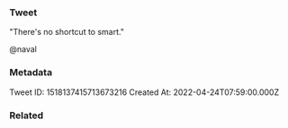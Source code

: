 ### Tweet
"There's no shortcut to smart."

@naval

### Metadata
Tweet ID: 1518137415713673216
Created At: 2022-04-24T07:59:00.000Z

### Related

